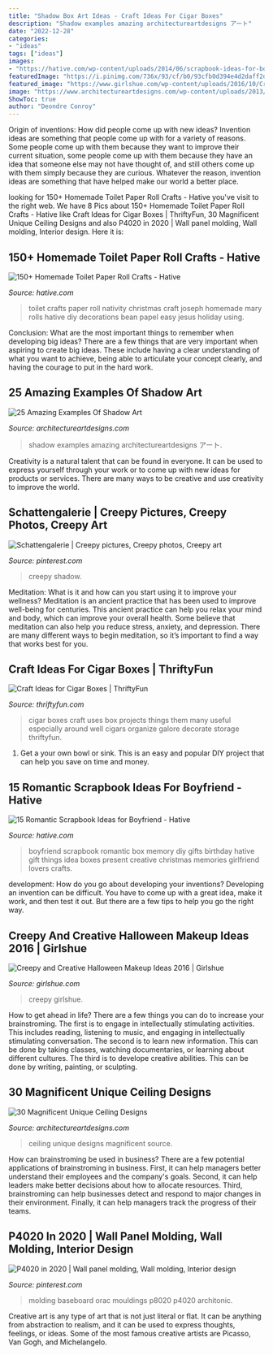 ```yaml
---
title: "Shadow Box Art Ideas - Craft Ideas For Cigar Boxes"
description: "Shadow examples amazing architectureartdesigns アート"
date: "2022-12-28"
categories:
- "ideas"
tags: ["ideas"]
images:
- "https://hative.com/wp-content/uploads/2014/06/scrapbook-ideas-for-boyfriend/14-scrapbook-ideas-for-lovers.jpg"
featuredImage: "https://i.pinimg.com/736x/93/cf/b0/93cfb0d394e4d2daff2dee05ea1bb848.jpg"
featured_image: "https://www.girlshue.com/wp-content/uploads/2016/10/Creepy-and-Creative-Halloween-Makeup-Ideas-2016-4.jpg"
image: "https://www.architectureartdesigns.com/wp-content/uploads/2013/08/644.jpg"
ShowToc: true
author: "Deondre Conroy"
---
```



Origin of inventions: How did people come up with new ideas?
Invention ideas are something that people come up with for a variety of reasons. Some people come up with them because they want to improve their current situation, some people come up with them because they have an idea that someone else may not have thought of, and still others come up with them simply because they are curious. Whatever the reason, invention ideas are something that have helped make our world a better place.

	

		
looking for 150+ Homemade Toilet Paper Roll Crafts - Hative you've visit to the right web. We have 8 Pics about 150+ Homemade Toilet Paper Roll Crafts - Hative like Craft Ideas for Cigar Boxes | ThriftyFun, 30 Magnificent Unique Ceiling Designs and also P4020 in 2020 | Wall panel molding, Wall molding, Interior design. Here it is:
		
    
## 150+ Homemade Toilet Paper Roll Crafts - Hative

<img loading=lazy src="https://hative.com/wp-content/uploads/2014/03/toilet-paper-roll-crafts/16-homemade-family.JPG" onerror="this.onerror=null;this.src='https://tse4.mm.bing.net/th?id=OIP.CH8ysIbnR03MdyXlDGy6hwHaJ4&amp;pid=15.1';" alt="150+ Homemade Toilet Paper Roll Crafts - Hative">

_Source: hative.com_

>toilet crafts paper roll nativity christmas craft joseph homemade mary rolls hative diy decorations bean papel easy jesus holiday using. 

	

Conclusion: What are the most important things to remember when developing big ideas?
There are a few things that are very important when aspiring to create big ideas. These include having a clear understanding of what you want to achieve, being able to articulate your concept clearly, and having the courage to put in the hard work.

    
## 25 Amazing Examples Of Shadow Art

<img loading=lazy src="http://www.architectureartdesigns.com/wp-content/uploads/2013/03/questionmark.png" onerror="this.onerror=null;this.src='https://tse4.mm.bing.net/th?id=OIP.D-tQq1DwdDLT0caVSD5jNwHaJ3&amp;pid=15.1';" alt="25 Amazing Examples Of Shadow Art">

_Source: architectureartdesigns.com_

>shadow examples amazing architectureartdesigns アート. 

	

Creativity is a natural talent that can be found in everyone. It can be used to express yourself through your work or to come up with new ideas for products or services. There are many ways to be creative and use creativity to improve the world.

    
## Schattengalerie | Creepy Pictures, Creepy Photos, Creepy Art

<img loading=lazy src="https://i.pinimg.com/736x/d7/f0/96/d7f096a1b6d3a916817a96de6721b847--shadow-people-creepy-photos.jpg" onerror="this.onerror=null;this.src='https://tse4.mm.bing.net/th?id=OIP.cjvBJWS-N6hiMw1lW7PqWgHaLE&amp;pid=15.1';" alt="Schattengalerie | Creepy pictures, Creepy photos, Creepy art">

_Source: pinterest.com_

>creepy shadow. 

	

Meditation: What is it and how can you start using it to improve your wellness?
Meditation is an ancient practice that has been used to improve well-being for centuries. This ancient practice can help you relax your mind and body, which can improve your overall health. Some believe that meditation can also help you reduce stress, anxiety, and depression. There are many different ways to begin meditation, so it’s important to find a way that works best for you.

    
## Craft Ideas For Cigar Boxes | ThriftyFun

<img loading=lazy src="https://img.thrfun.com/img/006/188/cigar_box_x.jpg" onerror="this.onerror=null;this.src='https://tse1.mm.bing.net/th?id=OIP.d2_u9oKA97bfBM3qefA6VAHaLG&amp;pid=15.1';" alt="Craft Ideas for Cigar Boxes | ThriftyFun">

_Source: thriftyfun.com_

>cigar boxes craft uses box projects things them many useful especially around well cigars organize galore decorate storage thriftyfun. 

	

1. Get a your own bowl or sink. This is an easy and popular DIY project that can help you save on time and money.

    
## 15 Romantic Scrapbook Ideas For Boyfriend - Hative

<img loading=lazy src="https://hative.com/wp-content/uploads/2014/06/scrapbook-ideas-for-boyfriend/14-scrapbook-ideas-for-lovers.jpg" onerror="this.onerror=null;this.src='https://tse4.mm.bing.net/th?id=OIP.7yqCcXCTzDaVwZay9thIkAHaJ4&amp;pid=15.1';" alt="15 Romantic Scrapbook Ideas for Boyfriend - Hative">

_Source: hative.com_

>boyfriend scrapbook romantic box memory diy gifts birthday hative gift things idea boxes present creative christmas memories girlfriend lovers crafts. 

	

development: How do you go about developing your inventions?
Developing an invention can be difficult. You have to come up with a great idea, make it work, and then test it out. But there are a few tips to help you go the right way.

    
## Creepy And Creative Halloween Makeup Ideas 2016 | Girlshue

<img loading=lazy src="https://www.girlshue.com/wp-content/uploads/2016/10/Creepy-and-Creative-Halloween-Makeup-Ideas-2016-4.jpg" onerror="this.onerror=null;this.src='https://tse2.mm.bing.net/th?id=OIP.v0nVKEqDgWRZMDj9fVuKxAHaLG&amp;pid=15.1';" alt="Creepy and Creative Halloween Makeup Ideas 2016 | Girlshue">

_Source: girlshue.com_

>creepy girlshue. 

	

How to get ahead in life? There are a few things you can do to increase your brainstroming. The first is to engage in intellectually stimulating activities. This includes reading, listening to music, and engaging in intellectually stimulating conversation. The second is to learn new information. This can be done by taking classes, watching documentaries, or learning about different cultures. The third is to develope creative abilities. This can be done by writing, painting, or sculpting.

    
## 30 Magnificent Unique Ceiling Designs

<img loading=lazy src="https://www.architectureartdesigns.com/wp-content/uploads/2013/08/644.jpg" onerror="this.onerror=null;this.src='https://tse1.mm.bing.net/th?id=OIP.t-RXHdBpYB3odh9aJJXYcgHaI-&amp;pid=15.1';" alt="30 Magnificent Unique Ceiling Designs">

_Source: architectureartdesigns.com_

>ceiling unique designs magnificent source. 

	

How can brainstroming be used in business?
There are a few potential applications of brainstroming in business. First, it can help managers better understand their employees and the company's goals. Second, it can help leaders make better decisions about how to allocate resources. Third, brainstroming can help businesses detect and respond to major changes in their environment. Finally, it can help managers track the progress of their teams.

    
## P4020 In 2020 | Wall Panel Molding, Wall Molding, Interior Design

<img loading=lazy src="https://i.pinimg.com/736x/93/cf/b0/93cfb0d394e4d2daff2dee05ea1bb848.jpg" onerror="this.onerror=null;this.src='https://tse3.mm.bing.net/th?id=OIP.NBQ9LD5daAiU_qnUnErk5wHaLH&amp;pid=15.1';" alt="P4020 in 2020 | Wall panel molding, Wall molding, Interior design">

_Source: pinterest.com_

>molding baseboard orac mouldings p8020 p4020 architonic. 

	

Creative art is any type of art that is not just literal or flat. It can be anything from abstraction to realism, and it can be used to express thoughts, feelings, or ideas. Some of the most famous creative artists are Picasso, Van Gogh, and Michelangelo.

